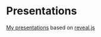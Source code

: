 # Presentations

[My presentations](https://maples7.com/slides/) based on [reveal.js](https://github.com/hakimel/reveal.js)
